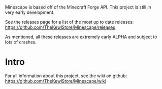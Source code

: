 Minescape is based off of the Minecraft Forge API.
This project is still in very early development.

See the releases page for a list of the most up to date releases:
https://github.com/TheKewlStore/Minescape/releases

As mentioned, all these releases are extremely early ALPHA and subject to lots of crashes.

# Intro
For all information about this project, see the wiki on github:
https://github.com/TheKewlStore/Minescape/wiki
